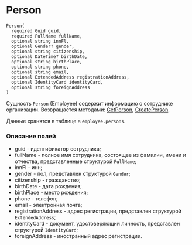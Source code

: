 # Person

```shell
Person(
  required Guid guid,
  required FullName fullName,
  optional string innFl,
  optional Gender? gender,
  optional string citizenship,
  optional DateTime? birthDate,
  optional string birthPlace,
  optional string phone,
  optional string email,
  optional ExtendedAddress registrationAddress,
  optional IdentityCard identityCard,
  optional string foreignAddress
)
```

Сущность `Person` (Employee) содержит информацию о сотруднике организации.
Возвращается методами: [GetPerson](../employee/get-person.md), [CreatePerson](../employee/create-person.md).

Данные хранятся в таблице в `employee.persons`.

### Описание полей

* guid - идентификатор сотрудника;
* fullName - полное имя сотрудника, состоящее из фамилии, имени и отчества, представленные структурой `FullName`;
* innFl - инн;
* gender - пол, представлен структурой `Gender`;
* citizenship - гражданство;
* birthDate - дата рождения;
* birthPlace - место рождения;
* phone - телефон;
* email - электронная почта;
* registrationAddress - адрес регистрации, представлен структурой `ExtendedAddress`;
* identityCard - документ, удостоверяющий личность, представлен структурой `IdentityCard`;
* foreignAddress - иностранный адрес регистрации.

